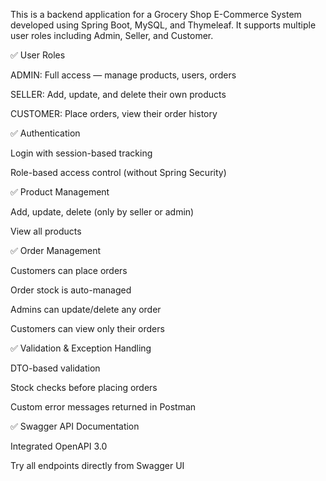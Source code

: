 This is a backend application for a Grocery Shop E-Commerce System developed using Spring Boot, MySQL, and Thymeleaf. It supports multiple user roles including Admin, Seller, and Customer.

✅ User Roles

ADMIN: Full access — manage products, users, orders

SELLER: Add, update, and delete their own products

CUSTOMER: Place orders, view their order history

✅ Authentication

Login with session-based tracking

Role-based access control (without Spring Security)

✅ Product Management

Add, update, delete (only by seller or admin)

View all products

✅ Order Management

Customers can place orders

Order stock is auto-managed

Admins can update/delete any order

Customers can view only their orders

✅ Validation & Exception Handling

DTO-based validation

Stock checks before placing orders

Custom error messages returned in Postman

✅ Swagger API Documentation

Integrated OpenAPI 3.0

Try all endpoints directly from Swagger UI
